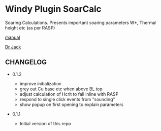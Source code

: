 # Windy Plugin SoarCalc

Soaring Calculations. Presents important soaring parameters W*, Thermal height etc (as per RASP)

[manual](/docs/SoarCalc.md)

[Dr Jack](/docs/BLIPMAP%20Parameter%20Information.md)

## CHANGELOG

- 0.1.2
  - improve initialization
  - grey out Cu base etc when above BL top
  - adjust calculation of Hcrit to fall inline with RASP
  - respond to single click events from "sounding"
  - show popup on first opening to explain parameters

- 0.1.1
  - Initial version of this repo
